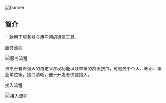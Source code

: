 
![banner](http://cdn.ebans.net/%E7%BE%A4%E8%8B%B1%E8%8D%9F%E8%90%83%C2%B7%E4%B8%80%E8%BE%83%E9%AB%98%E4%B8%8B%20%283%29_%E7%9C%8B%E5%9B%BE%E7%8E%8B.png)

##	简介

一款用于服务器与用户间的通信工具。

服务流程

![服务流程](http://cdn.ebans.net/EPusher-process.png)

该平台有着强大的自定义群发功能以及丰富的群发接口，可服务于个人、政企、事业单位等，接口清晰，便于开发者快速接入。

接入流程

![接入流程](http://cdn.ebans.net/EPusher-process2.png)